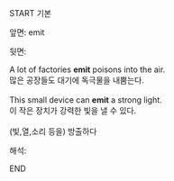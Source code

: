 START
기본

앞면:
emit


뒷면:
<div><div>A lot of factories <strong>emit</strong> poisons into the air. </div><div><div>많은 공장들도 대기에 독극물을 내뿜는다.</div></div></div><div><div><br><div>This small device can <strong>emit</strong> a strong light. </div><div><div>이 작은 장치가 강력한 빛을 낼 수 있다.</div></div><br>(빛,열,소리 등을) 방출하다</div></div>


해석:

END